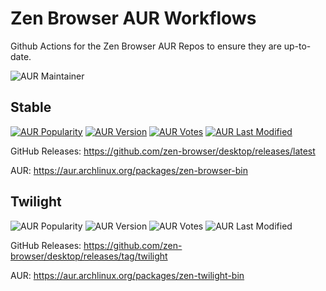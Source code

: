 # Zen Browser AUR Workflows
Github Actions for the Zen Browser AUR Repos to ensure they are up-to-date.

![AUR Maintainer](https://img.shields.io/aur/maintainer/zen-twilight-bin)

## Stable
[![AUR Popularity](https://img.shields.io/aur/popularity/zen-browser-bin)](https://aur.archlinux.org/packages/zen-browser-bin) [![AUR Version](https://img.shields.io/aur/version/zen-browser-bin)](https://aur.archlinux.org/packages/zen-browser-bin) [![AUR Votes](https://img.shields.io/aur/votes/zen-browser-bin)](https://aur.archlinux.org/packages/zen-browser-bin) [![AUR Last Modified](https://img.shields.io/aur/last-modified/zen-browser-bin)](https://aur.archlinux.org/packages/zen-browser-bin)

GitHub Releases: https://github.com/zen-browser/desktop/releases/latest

AUR: https://aur.archlinux.org/packages/zen-browser-bin


## Twilight
![AUR Popularity](https://img.shields.io/aur/popularity/zen-twilight-bin) ![AUR Version](https://img.shields.io/aur/version/zen-twilight-bin) ![AUR Votes](https://img.shields.io/aur/votes/zen-twilight-bin) ![AUR Last Modified](https://img.shields.io/aur/last-modified/zen-twilight-bin)

GitHub Releases: https://github.com/zen-browser/desktop/releases/tag/twilight

AUR: https://aur.archlinux.org/packages/zen-twilight-bin
